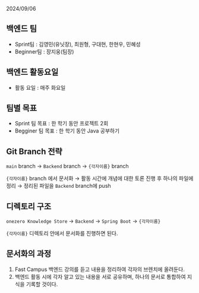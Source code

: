 2024/09/06
## 백엔드 팀
- Sprint팀 : 김영민(유닛장), 최원형, 구대현, 한현우, 민혜성
- Beginner팀 : 장지웅(팀장)

## 백엔드 활동요일
- 활동 요일 : 매주 화요일

## 팀별 목표
- Sprint 팀 목표 : 한 학기 동안 프로젝트 2회
- Begginer 팀 목표 : 한 학기 동안 Java 공부하기


## Git Branch 전략
`main` branch → `Backend` branch → `{각자이름}` branch

`{각자이름}` branch 에서 문서화 → 활동 시간에 개념에 대한 토론 진행 후 하나의 파일에 정리 → 정리된 파일을 `Backend` branch에 push

## 디렉토리 구조
`onezero Knowledge Store` → `Backend` → `Spring Boot` → `{각자이름}`

`{각자이름}` 디렉토리 안에서 문서화를 진행하면 된다.

## 문서화의 과정
1. Fast Campus 백엔드 강의를 듣고 내용을 정리하여 각자의 브렌치에 올려둔다.
2. 백엔드 활동 시에 각자 알고 있는 내용을 서로 공유하며, 하나의 문서로 통합하여 지식을 기록할 것이다.
